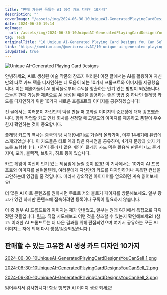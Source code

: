 ```yaml
---
title: "판매 가능한 독특한 AI 생성 카드 디자인 10가지"
description: ""
coverImage: "/assets/img/2024-06-30-10UniqueAI-GeneratedPlayingCardDesignsYouCanSell_0.png"
date: 2024-06-30 19:14
ogImage:
  url: /assets/img/2024-06-30-10UniqueAI-GeneratedPlayingCardDesignsYouCanSell_0.png
tag: Tech
originalTitle: "10 Unique AI-Generated Playing Card Designs You Can Sell!"
link: "https://medium.com/@mericreativAI/10-unique-ai-generated-playing-card-designs-you-can-sell-315392ecc40c"
isUpdated: true
---
```


![Unique AI-Generated Playing Card Designs](/assets/img/2024-06-30-10UniqueAI-GeneratedPlayingCardDesignsYouCanSell_0.png)

안녕하세요, AI로 생성된 예술 작품의 창조자 여러분! 이전 글에서는 AI를 활용하여 자신만의 타로 카드 덱을 디자인하는 데 도움이 되는 10가지 프롬프트와 이미지를 제공했습니다. 이는 예술가들이 AI 창작물로부터 수익을 창출하는 인기 있는 방법이 되었습니다. 오늘은 판매 가능한 제품으로 AI 생성된 예술을 활용하는 좋은 방법 중 하나인 플레잉 카드를 디자인하기 위한 10가지 새로운 프롬프트와 이미지를 공유하겠습니다!

전 글에서는 여러분이 자신만의 덱을 만들 때 고화질 이미지의 중요성에 대해 강조했습니다. 함께 작업할 카드 인쇄 회사를 선정할 때 고밀도의 이미지를 제공하고 품질이 우수한지 확인하는 것이 중요합니다.

플레잉 카드의 역사는 중국의 탕 시대(9세기)로 거슬러 올라가며, 이후 14세기에 유럽에 소개되었습니다. 이 카드들은 타로 덱과 많은 유사점을 공유하며, 4가지 문양과 숫자 카드를 포함합니다. 시간이 흘러서 많은 게임이 플레잉 카드 덱을 활용해 만들어지고 즐겨지며, 포커, 블랙잭, 브릿지, 하트 등이 있습니다.

<!-- cozy-coder - 수평 -->

<ins class="adsbygoogle"
     style="display:block"
     data-ad-client="ca-pub-4877378276818686"
     data-ad-slot="1107185301"
     data-ad-format="auto"
     data-full-width-responsive="true"></ins>

<script>
     (adsbygoogle = window.adsbygoogle || []).push({});
</script>

카드 게임이 여전히 인기 있는 제품임에 놀랄 것이 없죠! 이 기사에서는 10가지 AI 프롬프트와 이미지를 살펴볼텐데, 여러분에게 자신만의 카드를 디자인하거나 독특한 컨셉을 고안하는데 영감을 줄 것입니다. 따라서 창의적인 아이디어를 얻으려면 계속 읽어보세요!

더 많은 AI 아트 콘텐츠를 원하시면 무료로 저의 블로거 페이지를 방문해보세요. 일부 광고가 있긴 하지만 콘텐츠에 접속하려면 등록이나 구독이 필요하지 않습니다.

이 중 일부 AI 프롬프트와 이미지는 제가 만들었고, 일부는 원래 여기에서 특집으로 다뤄졌던 것들입니다: [링크](https://www.midjourney.com/explore). 직접 시도해보고 어떤 것을 창조할 수 있는지 확인해보세요! (참고: 이러한 AI 프롬프트는 더 나은 결과를 위해 편집되었으며 여기서 공유하는 모든 AI 이미지는 저에 의해 다시 생성/검증되었습니다.)

## 판매할 수 있는 고유한 AI 생성 카드 디자인 10가지

<!-- cozy-coder - 수평 -->

<ins class="adsbygoogle"
     style="display:block"
     data-ad-client="ca-pub-4877378276818686"
     data-ad-slot="1107185301"
     data-ad-format="auto"
     data-full-width-responsive="true"></ins>

<script>
     (adsbygoogle = window.adsbygoogle || []).push({});
</script>

[2024-06-30-10UniqueAI-GeneratedPlayingCardDesignsYouCanSell_1.png](/assets/img/2024-06-30-10UniqueAI-GeneratedPlayingCardDesignsYouCanSell_1.png)

[2024-06-30-10UniqueAI-GeneratedPlayingCardDesignsYouCanSell_2.png](/assets/img/2024-06-30-10UniqueAI-GeneratedPlayingCardDesignsYouCanSell_2.png)

[2024-06-30-10UniqueAI-GeneratedPlayingCardDesignsYouCanSell_3.png](/assets/img/2024-06-30-10UniqueAI-GeneratedPlayingCardDesignsYouCanSell_3.png)

읽어주셔서 감사합니다! 항상 행복한 AI 이미지 생성 되세요!
